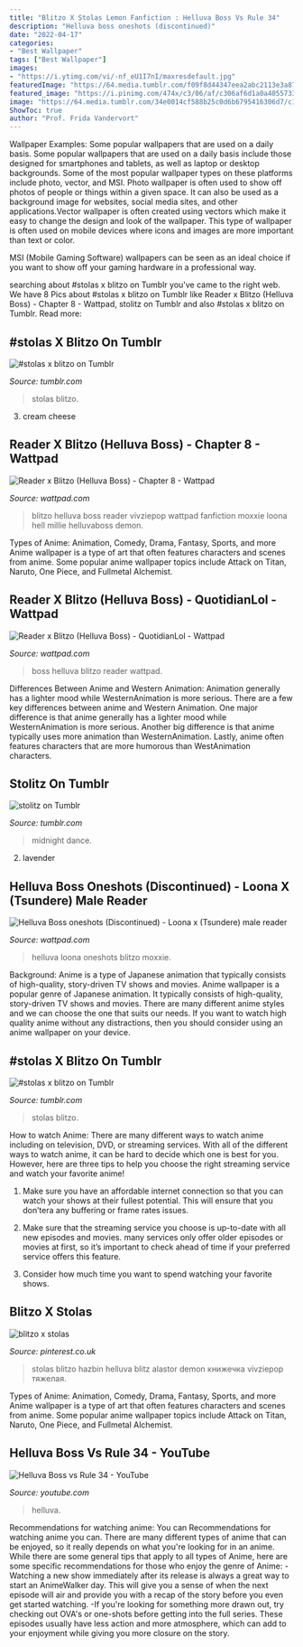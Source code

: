 ```yaml
---
title: "Blitzo X Stolas Lemon Fanfiction : Helluva Boss Vs Rule 34"
description: "Helluva boss oneshots (discontinued)"
date: "2022-04-17"
categories:
- "Best Wallpaper"
tags: ["Best Wallpaper"]
images:
- "https://i.ytimg.com/vi/-nf_eU1I7nI/maxresdefault.jpg"
featuredImage: "https://64.media.tumblr.com/f09f8d44347eea2abc2113e3a8784fde/170238f26e70ff9c-10/s400x600/8bac671eddfac7d899b7dc4720a9c920e371e719.png"
featured_image: "https://i.pinimg.com/474x/c3/06/af/c306af6d1a0a4055733fc757a0386572.jpg"
image: "https://64.media.tumblr.com/34e0014cf588b25c0d6b6795416306d7/c17092cabb28aedc-52/s640x960/5f14ccab6f316ddb2ac464adc648f26926b8021f.jpg"
ShowToc: true
author: "Prof. Frida Vandervort"
---
```



Wallpaper Examples: Some popular wallpapers that are used on a daily basis.
Some popular wallpapers that are used on a daily basis include those designed for smartphones and tablets, as well as laptop or desktop backgrounds. Some of the most popular wallpaper types on these platforms include photo, vector, and MSI. 
Photo wallpaper is often used to show off photos of people or things within a given space. It can also be used as a background image for websites, social media sites, and other applications.Vector wallpaper is often created using vectors which make it easy to change the design and look of the wallpaper. This type of wallpaper is often used on mobile devices where icons and images are more important than text or color. 

MSI (Mobile Gaming Software) wallpapers can be seen as an ideal choice if you want to show off your gaming hardware in a professional way.

	

		
searching about #stolas x blitzo on Tumblr you've came to the right web. We have 8 Pics about #stolas x blitzo on Tumblr like Reader x Blitzo (Helluva Boss) - Chapter 8 - Wattpad, stolitz on Tumblr and also #stolas x blitzo on Tumblr. Read more:
		
    
## #stolas X Blitzo On Tumblr

<img loading=lazy src="https://64.media.tumblr.com/f09f8d44347eea2abc2113e3a8784fde/170238f26e70ff9c-10/s400x600/8bac671eddfac7d899b7dc4720a9c920e371e719.png" onerror="this.onerror=null;this.src='https://tse1.mm.bing.net/th?id=OIP.d1_zLST29Ls20nEIdmnn_QAAAA&amp;pid=15.1';" alt="#stolas x blitzo on Tumblr">

_Source: tumblr.com_

>stolas blitzo. 

	

3. cream cheese 

    
## Reader X Blitzo (Helluva Boss) - Chapter 8 - Wattpad

<img loading=lazy src="https://d.wattpad.com/story_parts/819070967/images/15e313b9fa425a4f932266356878.jpg" onerror="this.onerror=null;this.src='https://tse4.mm.bing.net/th?id=OIP.fCbiUo9STltbHFQBSBNs4gHaHY&amp;pid=15.1';" alt="Reader x Blitzo (Helluva Boss) - Chapter 8 - Wattpad">

_Source: wattpad.com_

>blitzo helluva boss reader vivziepop wattpad fanfiction moxxie loona hell millie helluvaboss demon. 

	

Types of Anime: Animation, Comedy, Drama, Fantasy, Sports, and more
Anime wallpaper is a type of art that often features characters and scenes from anime. Some popular anime wallpaper topics include Attack on Titan, Naruto, One Piece, and Fullmetal Alchemist.

    
## Reader X Blitzo (Helluva Boss) - QuotidianLol - Wattpad

<img loading=lazy src="https://a.wattpad.com/cover/207460055-256-k149590.jpg" onerror="this.onerror=null;this.src='https://tse1.mm.bing.net/th?id=OIP.sSE_OUpG1E5Myn0oXP0VTwAAAA&amp;pid=15.1';" alt="Reader x Blitzo (Helluva Boss) - QuotidianLol - Wattpad">

_Source: wattpad.com_

>boss helluva blitzo reader wattpad. 

	

Differences Between Anime and Western Animation: Animation generally has a lighter mood while WesternAnimation is more serious.
There are a few key differences between anime and Western Animation. One major difference is that anime generally has a lighter mood while WesternAnimation is more serious. Another big difference is that anime typically uses more animation than WesternAnimation. Lastly, anime often features characters that are more humorous than WestAnimation characters.

    
## Stolitz On Tumblr

<img loading=lazy src="https://66.media.tumblr.com/2123a03a486799811922b919230264d3/42e9dcf48e50d318-d4/s640x960/a5d998740e5f3fe004f180751f4205a9991bb66d.png" onerror="this.onerror=null;this.src='https://tse4.mm.bing.net/th?id=OIP.ac-qUa5NFPZFtTU1QOhWRAHaNw&amp;pid=15.1';" alt="stolitz on Tumblr">

_Source: tumblr.com_

>midnight dance. 

	

2. lavender 

    
## Helluva Boss Oneshots (Discontinued) - Loona X (Tsundere) Male Reader

<img loading=lazy src="https://d.wattpad.com/story_parts/813278198/images/15de26997f36167c585299861667.jpg" onerror="this.onerror=null;this.src='https://tse1.mm.bing.net/th?id=OIP.hbzx9jYRmwtPxCjU6yyu_QHaNV&amp;pid=15.1';" alt="Helluva Boss oneshots (Discontinued) - Loona x (Tsundere) male reader">

_Source: wattpad.com_

>helluva loona oneshots blitzo moxxie. 

	

Background: Anime is a type of Japanese animation that typically consists of high-quality, story-driven TV shows and movies.
Anime wallpaper is a popular genre of Japanese animation. It typically consists of high-quality, story-driven TV shows and movies. There are many different anime styles and we can choose the one that suits our needs. If you want to watch high quality anime without any distractions, then you should consider using an anime wallpaper on your device.

    
## #stolas X Blitzo On Tumblr

<img loading=lazy src="https://64.media.tumblr.com/34e0014cf588b25c0d6b6795416306d7/c17092cabb28aedc-52/s640x960/5f14ccab6f316ddb2ac464adc648f26926b8021f.jpg" onerror="this.onerror=null;this.src='https://tse4.mm.bing.net/th?id=OIP.-lxRU7Bj6o05x9LDJ80hZgHaEK&amp;pid=15.1';" alt="#stolas x blitzo on Tumblr">

_Source: tumblr.com_

>stolas blitzo. 

	

How to watch Anime: There are many different ways to watch anime including on television, DVD, or streaming services.
With all of the different ways to watch anime, it can be hard to decide which one is best for you. However, here are three tips to help you choose the right streaming service and watch your favorite anime!
1. Make sure you have an affordable internet connection so that you can watch your shows at their fullest potential. This will ensure that you don’tera any buffering or frame rates issues.

2. Make sure that the streaming service you choose is up-to-date with all new episodes and movies. many services only offer older episodes or movies at first, so it’s important to check ahead of time if your preferred service offers this feature.

3. Consider how much time you want to spend watching your favorite shows.

    
## Blitzo X Stolas

<img loading=lazy src="https://i.pinimg.com/474x/c3/06/af/c306af6d1a0a4055733fc757a0386572.jpg" onerror="this.onerror=null;this.src='https://tse3.mm.bing.net/th?id=OIP.OaXZN1Vafre7WeWwiPFKmwAAAA&amp;pid=15.1';" alt="blitzo x stolas">

_Source: pinterest.co.uk_

>stolas blitzo hazbin helluva blitz alastor demon книжечка vivziepop тяжелая. 

	

Types of Anime: Animation, Comedy, Drama, Fantasy, Sports, and more
Anime wallpaper is a type of art that often features characters and scenes from anime. Some popular anime wallpaper topics include Attack on Titan, Naruto, One Piece, and Fullmetal Alchemist.

    
## Helluva Boss Vs Rule 34 - YouTube

<img loading=lazy src="https://i.ytimg.com/vi/-nf_eU1I7nI/maxresdefault.jpg" onerror="this.onerror=null;this.src='https://tse3.mm.bing.net/th?id=OIP.ce4s9hVBsyEuUXrdjVTfCAHaEK&amp;pid=15.1';" alt="Helluva Boss vs Rule 34 - YouTube">

_Source: youtube.com_

>helluva. 

	

Recommendations for watching anime: You can
Recommendations for watching anime you can. There are many different types of anime that can be enjoyed, so it really depends on what you're looking for in an anime. While there are some general tips that apply to all types of Anime, here are some specific recommendations for those who enjoy the genre of Anime: 
-Watching a new show immediately after its release is always a great way to start an AnimeWalker day. This will give you a sense of when the next episode will air and provide you with a recap of the story before you even get started watching. 
-If you're looking for something more drawn out, try checking out OVA's or one-shots before getting into the full series. These episodes usually have less action and more atmosphere, which can add to your enjoyment while giving you more closure on the story.

